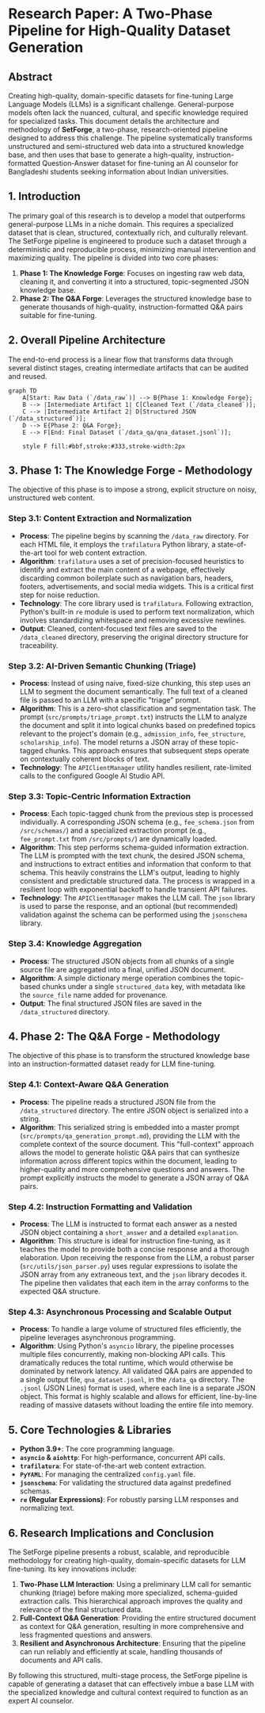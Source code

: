 # Research Paper: A Two-Phase Pipeline for High-Quality Dataset Generation

## Abstract

Creating high-quality, domain-specific datasets for fine-tuning Large Language Models (LLMs) is a significant challenge. General-purpose models often lack the nuanced, cultural, and specific knowledge required for specialized tasks. This document details the architecture and methodology of **SetForge**, a two-phase, research-oriented pipeline designed to address this challenge. The pipeline systematically transforms unstructured and semi-structured web data into a structured knowledge base, and then uses that base to generate a high-quality, instruction-formatted Question-Answer dataset for fine-tuning an AI counselor for Bangladeshi students seeking information about Indian universities.

## 1. Introduction

The primary goal of this research is to develop a model that outperforms general-purpose LLMs in a niche domain. This requires a specialized dataset that is clean, structured, contextually rich, and culturally relevant. The SetForge pipeline is engineered to produce such a dataset through a deterministic and reproducible process, minimizing manual intervention and maximizing quality. The pipeline is divided into two core phases:

1.  **Phase 1: The Knowledge Forge**: Focuses on ingesting raw web data, cleaning it, and converting it into a structured, topic-segmented JSON knowledge base.
2.  **Phase 2: The Q&A Forge**: Leverages the structured knowledge base to generate thousands of high-quality, instruction-formatted Q&A pairs suitable for fine-tuning.

## 2. Overall Pipeline Architecture

The end-to-end process is a linear flow that transforms data through several distinct stages, creating intermediate artifacts that can be audited and reused.

```mermaid
graph TD
    A[Start: Raw Data (`/data_raw`)] --> B{Phase 1: Knowledge Forge};
    B --> |Intermediate Artifact 1| C[Cleaned Text (`/data_cleaned`)];
    C --> |Intermediate Artifact 2| D[Structured JSON (`/data_structured`)];
    D --> E{Phase 2: Q&A Forge};
    E --> F[End: Final Dataset (`/data_qa/qna_dataset.jsonl`)];

    style F fill:#bbf,stroke:#333,stroke-width:2px
```

## 3. Phase 1: The Knowledge Forge - Methodology

The objective of this phase is to impose a strong, explicit structure on noisy, unstructured web content.

### Step 3.1: Content Extraction and Normalization

-   **Process**: The pipeline begins by scanning the `/data_raw` directory. For each HTML file, it employs the `trafilatura` Python library, a state-of-the-art tool for web content extraction.
-   **Algorithm**: `trafilatura` uses a set of precision-focused heuristics to identify and extract the main content of a webpage, effectively discarding common boilerplate such as navigation bars, headers, footers, advertisements, and social media widgets. This is a critical first step for noise reduction.
-   **Technology**: The core library used is `trafilatura`. Following extraction, Python's built-in `re` module is used to perform text normalization, which involves standardizing whitespace and removing excessive newlines.
-   **Output**: Cleaned, content-focused text files are saved to the `/data_cleaned` directory, preserving the original directory structure for traceability.

### Step 3.2: AI-Driven Semantic Chunking (Triage)

-   **Process**: Instead of using naive, fixed-size chunking, this step uses an LLM to segment the document semantically. The full text of a cleaned file is passed to an LLM with a specific "triage" prompt.
-   **Algorithm**: This is a zero-shot classification and segmentation task. The prompt (`src/prompts/triage_prompt.txt`) instructs the LLM to analyze the document and split it into logical chunks based on predefined topics relevant to the project's domain (e.g., `admission_info`, `fee_structure`, `scholarship_info`). The model returns a JSON array of these topic-tagged chunks. This approach ensures that subsequent steps operate on contextually coherent blocks of text.
-   **Technology**: The `APIClientManager` utility handles resilient, rate-limited calls to the configured Google AI Studio API.

### Step 3.3: Topic-Centric Information Extraction

-   **Process**: Each topic-tagged chunk from the previous step is processed individually. A corresponding JSON schema (e.g., `fee_schema.json` from `/src/schemas/`) and a specialized extraction prompt (e.g., `fee_prompt.txt` from `/src/prompts/`) are dynamically loaded.
-   **Algorithm**: This step performs schema-guided information extraction. The LLM is prompted with the text chunk, the desired JSON schema, and instructions to extract entities and information that conform to that schema. This heavily constrains the LLM's output, leading to highly consistent and predictable structured data. The process is wrapped in a resilient loop with exponential backoff to handle transient API failures.
-   **Technology**: The `APIClientManager` makes the LLM call. The `json` library is used to parse the response, and an optional (but recommended) validation against the schema can be performed using the `jsonschema` library.

### Step 3.4: Knowledge Aggregation

-   **Process**: The structured JSON objects from all chunks of a single source file are aggregated into a final, unified JSON document.
-   **Algorithm**: A simple dictionary merge operation combines the topic-based chunks under a single `structured_data` key, with metadata like the `source_file` name added for provenance.
-   **Output**: The final structured JSON files are saved in the `/data_structured` directory.

## 4. Phase 2: The Q&A Forge - Methodology

The objective of this phase is to transform the structured knowledge base into an instruction-formatted dataset ready for LLM fine-tuning.

### Step 4.1: Context-Aware Q&A Generation

-   **Process**: The pipeline reads a structured JSON file from the `/data_structured` directory. The entire JSON object is serialized into a string.
-   **Algorithm**: This serialized string is embedded into a master prompt (`src/prompts/qa_generation_prompt.md`), providing the LLM with the complete context of the source document. This "full-context" approach allows the model to generate holistic Q&A pairs that can synthesize information across different topics within the document, leading to higher-quality and more comprehensive questions and answers. The prompt explicitly instructs the model to generate a JSON array of Q&A pairs.

### Step 4.2: Instruction Formatting and Validation

-   **Process**: The LLM is instructed to format each answer as a nested JSON object containing a `short_answer` and a detailed `explanation`.
-   **Algorithm**: This structure is ideal for instruction fine-tuning, as it teaches the model to provide both a concise response and a thorough elaboration. Upon receiving the response from the LLM, a robust parser (`src/utils/json_parser.py`) uses regular expressions to isolate the JSON array from any extraneous text, and the `json` library decodes it. The pipeline then validates that each item in the array conforms to the expected Q&A structure.

### Step 4.3: Asynchronous Processing and Scalable Output

-   **Process**: To handle a large volume of structured files efficiently, the pipeline leverages asynchronous programming.
-   **Algorithm**: Using Python's `asyncio` library, the pipeline processes multiple files concurrently, making non-blocking API calls. This dramatically reduces the total runtime, which would otherwise be dominated by network latency. All validated Q&A pairs are appended to a single output file, `qna_dataset.jsonl`, in the `/data_qa` directory. The `.jsonl` (JSON Lines) format is used, where each line is a separate JSON object. This format is highly scalable and allows for efficient, line-by-line reading of massive datasets without loading the entire file into memory.

## 5. Core Technologies & Libraries

-   **Python 3.9+**: The core programming language.
-   **`asyncio` & `aiohttp`**: For high-performance, concurrent API calls.
-   **`trafilatura`**: For state-of-the-art web content extraction.
-   **`PyYAML`**: For managing the centralized `config.yaml` file.
-   **`jsonschema`**: For validating the structured data against predefined schemas.
-   **`re` (Regular Expressions)**: For robustly parsing LLM responses and normalizing text.

## 6. Research Implications and Conclusion

The SetForge pipeline presents a robust, scalable, and reproducible methodology for creating high-quality, domain-specific datasets for LLM fine-tuning. Its key innovations include:

1.  **Two-Phase LLM Interaction**: Using a preliminary LLM call for semantic chunking (triage) before making more specialized, schema-guided extraction calls. This hierarchical approach improves the quality and relevance of the final structured data.
2.  **Full-Context Q&A Generation**: Providing the entire structured document as context for Q&A generation, resulting in more comprehensive and less fragmented questions and answers.
3.  **Resilient and Asynchronous Architecture**: Ensuring that the pipeline can run reliably and efficiently at scale, handling thousands of documents and API calls.

By following this structured, multi-stage process, the SetForge pipeline is capable of generating a dataset that can effectively imbue a base LLM with the specialized knowledge and cultural context required to function as an expert AI counselor.
